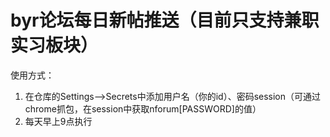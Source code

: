 # byr论坛每日新帖推送（目前只支持兼职实习板块）

使用方式：
1. 在仓库的Settings-->Secrets中添加用户名（你的id）、密码session（可通过chrome抓包，在session中获取nforum[PASSWORD]的值）
2. 每天早上9点执行
